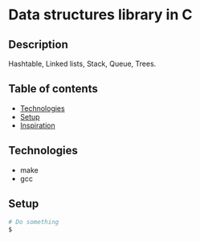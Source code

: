 # Data structures library in C

## Description

Hashtable, Linked lists, Stack, Queue, Trees.


## Table of contents
* [Technologies](#technologies)
* [Setup](#setup)
* [Inspiration](#inspiration)

## Technologies
* make
* gcc

## Setup

```bash
# Do something
$ 
```
